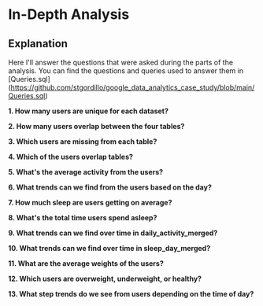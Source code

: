 
# In-Depth Analysis
## Explanation

Here I'll answer the questions that were asked during the parts of the analysis.  You can find the questions and queries used to answer them in [Queries.sql] (https://github.com/stgordillo/google_data_analytics_case_study/blob/main/Queries.sql)

**1. How many users are unique for each dataset?**
  


**2. How many users overlap between the four tables?**


**3. Which users are missing from each table?**


**4. Which of the users overlap tables?**



**5. What's the average activity from the users?**


**6. What trends can we find from the users based on the day?**


**7. How much sleep are users getting on average?**


**8. What's the total time users spend asleep?**


**9. What trends can we find over time in daily_activity_merged?**


**10. What trends can we find over time in sleep_day_merged?** 


**11. What are the average weights of the users?**


**12. Which users are overweight, underweight, or healthy?**


**13. What step trends do we see from users depending on the time of day?**
